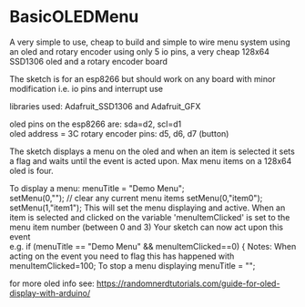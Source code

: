 # BasicOLEDMenu

A very simple to use, cheap to build and simple to wire menu system using an oled and rotary encoder
using only 5 io pins, a very cheap 128x64 SSD1306 oled and a rotary encoder board

The sketch is for an esp8266 but should work on any board with minor modification
i.e. io pins and interrupt use

libraries used: Adafruit_SSD1306 and Adafruit_GFX


 oled pins on the esp8266 are:  sda=d2, scl=d1    
 oled address = 3C 
 rotary encoder pins: d5, d6, d7 (button)

 
 The sketch displays a menu on the oled and when an item is selected it sets a flag and waits until
 the event is acted upon.  Max menu items on a 128x64 oled is four.
 
 To display a menu:
        menuTitle = "Demo Menu";   
        setMenu(0,"");                   // clear any current menu items
        setMenu(0,"item0");
        setMenu(1,"item1");
 This will set the menu displaying and active.
 When an item is selected and clicked on the variable 'menuItemClicked' is set to the menu item number (between 0 and 3)
 Your sketch can now act upon this event     
        e.g.    if (menuTitle == "Demo Menu" && menuItemClicked==0) {
 Notes: When acting on the event you need to flag this has happened with        menuItemClicked=100;
        To stop a menu displaying     menuTitle = "";
 
 
 for more oled info see: https://randomnerdtutorials.com/guide-for-oled-display-with-arduino/
 
